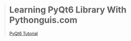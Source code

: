 > # **Learning PyQt6 Library With Pythonguis.com**
> [PyQt6 Tutorial](https://www.pythonguis.com/tutorials/)
